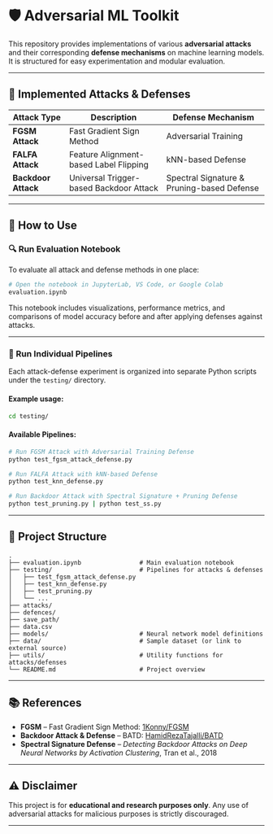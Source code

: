 # 🛡️ Adversarial ML Toolkit

This repository provides implementations of various **adversarial attacks** and their corresponding **defense mechanisms** on machine learning models. It is structured for easy experimentation and modular evaluation.

---

## 📌 Implemented Attacks & Defenses

| Attack Type        | Description                             | Defense Mechanism                         |
|--------------------|-----------------------------------------|-------------------------------------------|
| **FGSM Attack**     | Fast Gradient Sign Method               | Adversarial Training                      |
| **FALFA Attack**    | Feature Alignment-based Label Flipping  | kNN-based Defense                         |
| **Backdoor Attack** | Universal Trigger-based Backdoor Attack | Spectral Signature & Pruning-based Defense|

---

## 🧪 How to Use

### 🔍 Run Evaluation Notebook

To evaluate all attack and defense methods in one place:

```bash
# Open the notebook in JupyterLab, VS Code, or Google Colab
evaluation.ipynb
```

This notebook includes visualizations, performance metrics, and comparisons of model accuracy before and after applying defenses against attacks.

---

### 🧪 Run Individual Pipelines

Each attack-defense experiment is organized into separate Python scripts under the `testing/` directory.

#### Example usage:

```bash
cd testing/
```

#### Available Pipelines:

```bash
# Run FGSM Attack with Adversarial Training Defense
python test_fgsm_attack_defense.py

# Run FALFA Attack with kNN-based Defense
python test_knn_defense.py

# Run Backdoor Attack with Spectral Signature + Pruning Defense
python test_pruning.py | python test_ss.py
```

---

## 📂 Project Structure

```
.
├── evaluation.ipynb                # Main evaluation notebook
├── testing/                        # Pipelines for attacks & defenses
│   ├── test_fgsm_attack_defense.py
│   ├── test_knn_defense.py
│   ├── test_pruning.py
│   └── ...
├── attacks/
├── defences/
├── save_path/
├── data.csv
├── models/                         # Neural network model definitions
├── data/                           # Sample dataset (or link to external source)
├── utils/                          # Utility functions for attacks/defenses
└── README.md                       # Project overview
```

---

## 📚 References

- **FGSM** – Fast Gradient Sign Method: [1Konny/FGSM](https://github.com/1Konny/FGSM)
- **Backdoor Attack & Defense** – BATD: [HamidRezaTajalli/BATD](https://github.com/HamidRezaTajalli/BATD)
- **Spectral Signature Defense** – *Detecting Backdoor Attacks on Deep Neural Networks by Activation Clustering*, Tran et al., 2018


---

## ⚠️ Disclaimer

This project is for **educational and research purposes only**. Any use of adversarial attacks for malicious purposes is strictly discouraged.

---
